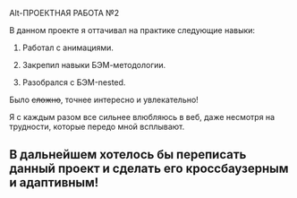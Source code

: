 Alt-ПРОЕКТНАЯ РАБОТА №2

В данном проекте я оттачивал на практике следующие навыки: 

1. Работал с анимациями.

2. Закрепил навыки БЭМ-методологии.

3. Разобрался с БЭМ-nested.

Было ~~сложно~~, точнее интересно и увлекательно!

Я с каждым разом все сильнее влюбляюсь в веб, даже несмотря на трудности, которые передо мной всплывают.

## В дальнейшем хотелось бы переписать данный проект и сделать его кроссбаузерным и адаптивным!